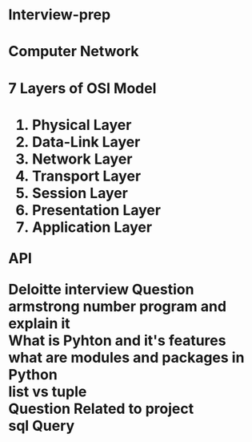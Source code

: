 # Interview-prep





<h1> Computer Network </h2>

<h1> 7 Layers of OSI Model <h1>
 
 <p>

 <ol> 
  

  <li> Physical Layer  </li>
 <li> Data-Link Layer </li>
<li>Network Layer </li>
<li> Transport Layer </li>
<li> Session Layer </li>
<li> Presentation Layer </li>
<li> Application Layer </li>

</ol>
 </p>




<h> API</h>


<p>
Deloitte interview Question   <br>
armstrong number program and explain it  <br>
What is Pyhton and it's features <br>
what are modules and packages in Python <br>
list vs tuple <br>
Question Related to project <br>
sql Query <br>
</p>
